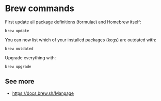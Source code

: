# Brew commands

First update all package definitions (formulae) and Homebrew itself:

```
brew update
```


You can now list which of your installed packages (kegs) are outdated with:

```
brew outdated
```

Upgrade everything with:

```
brew upgrade
```


## See more
- https://docs.brew.sh/Manpage
